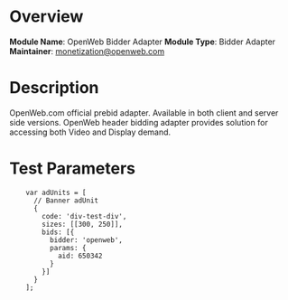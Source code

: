 # Overview

**Module Name**: OpenWeb Bidder Adapter
**Module Type**: Bidder Adapter
**Maintainer**: monetization@openweb.com

# Description

OpenWeb.com official prebid adapter. Available in both client and server side versions.
OpenWeb header bidding adapter provides solution for accessing both Video and Display demand.

# Test Parameters
```
    var adUnits = [
      // Banner adUnit
      {
        code: 'div-test-div',
        sizes: [[300, 250]],
        bids: [{
          bidder: 'openweb',
          params: {
            aid: 650342
          }
        }]
      }
    ];
```
